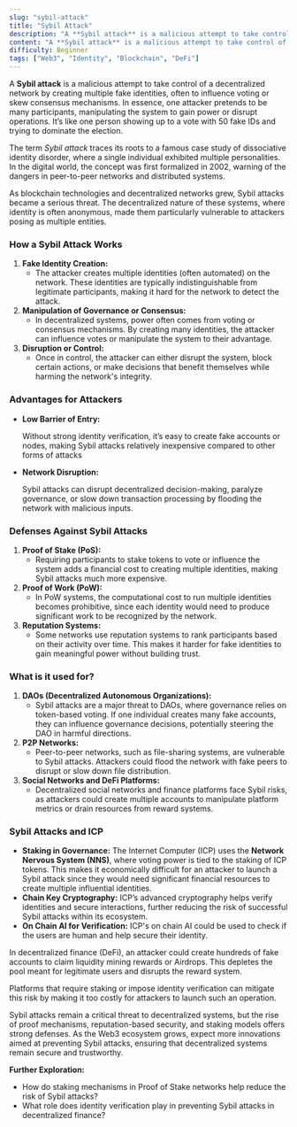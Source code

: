 ```yaml
---
slug: "sybil-attack"
title: "Sybil Attack"
description: "A **Sybil attack** is a malicious attempt to take control of a decentralized network by creating multiple fake identities, often to influence voting or skew consensus mechanism"
content: "A **Sybil attack** is a malicious attempt to take control of a decentralized network by creating multiple fake identities, often to influence voting or skew consensus mechanisms. In essence, one attacker pretends to be many participants, manipulating the system to gain power or disrupt operations"
difficulty: Beginner
tags: ["Web3", "Identity", "Blockchain", "DeFi"]
---
```


A **Sybil attack** is a malicious attempt to take control of a decentralized network by creating multiple fake identities, often to influence voting or skew consensus mechanisms. In essence, one attacker pretends to be many participants, manipulating the system to gain power or disrupt operations. It’s like one person showing up to a vote with 50 fake IDs and trying to dominate the election.

The term *Sybil attack* traces its roots to a famous case study of dissociative identity disorder, where a single individual exhibited multiple personalities. In the digital world, the concept was first formalized in 2002, warning of the dangers in peer-to-peer networks and distributed systems.

As blockchain technologies and decentralized networks grew, Sybil attacks became a serious threat. The decentralized nature of these systems, where identity is often anonymous, made them particularly vulnerable to attackers posing as multiple entities.

### **How a Sybil Attack Works**

1. **Fake Identity Creation:**
    - The attacker creates multiple identities (often automated) on the network. These identities are typically indistinguishable from legitimate participants, making it hard for the network to detect the attack.
2. **Manipulation of Governance or Consensus:**
    - In decentralized systems, power often comes from voting or consensus mechanisms. By creating many identities, the attacker can influence votes or manipulate the system to their advantage.
3. **Disruption or Control:**
    - Once in control, the attacker can either disrupt the system, block certain actions, or make decisions that benefit themselves while harming the network's integrity.

### **Advantages for Attackers**

- **Low Barrier of Entry:**

    Without strong identity verification, it’s easy to create fake accounts or nodes, making Sybil attacks relatively inexpensive compared to other forms of attacks
- **Network Disruption:**

    Sybil attacks can disrupt decentralized decision-making, paralyze governance, or slow down transaction processing by flooding the network with malicious inputs.

### **Defenses Against Sybil Attacks**

1. **Proof of Stake (PoS):**
    - Requiring participants to stake tokens to vote or influence the system adds a financial cost to creating multiple identities, making Sybil attacks much more expensive.
2. **Proof of Work (PoW):**
    - In PoW systems, the computational cost to run multiple identities becomes prohibitive, since each identity would need to produce significant work to be recognized by the network.
3. **Reputation Systems:**
    - Some networks use reputation systems to rank participants based on their activity over time. This makes it harder for fake identities to gain meaningful power without building trust.

### **What is it used for?**

1. **DAOs (Decentralized Autonomous Organizations):**
    - Sybil attacks are a major threat to DAOs, where governance relies on token-based voting. If one individual creates many fake accounts, they can influence governance decisions, potentially steering the DAO in harmful directions.
2. **P2P Networks:**
    - Peer-to-peer networks, such as file-sharing systems, are vulnerable to Sybil attacks. Attackers could flood the network with fake peers to disrupt or slow down file distribution.
3. **Social Networks and DeFi Platforms:**
    - Decentralized social networks and finance platforms face Sybil risks, as attackers could create multiple accounts to manipulate platform metrics or drain resources from reward systems.

### **Sybil Attacks and ICP**

- **Staking in Governance:** The Internet Computer (ICP) uses the **Network Nervous System (NNS)**, where voting power is tied to the staking of ICP tokens. This makes it economically difficult for an attacker to launch a Sybil attack since they would need significant financial resources to create multiple influential identities.
- **Chain Key Cryptography:** ICP’s advanced cryptography helps verify identities and secure interactions, further reducing the risk of successful Sybil attacks within its ecosystem.
- **On Chain AI for Verification:** ICP's on chain AI could be used to check if the users are human and help secure their identity.

In decentralized finance (DeFi), an attacker could create hundreds of fake accounts to claim liquidity mining rewards or Airdrops. This depletes the pool meant for legitimate users and disrupts the reward system.

Platforms that require staking or impose identity verification can mitigate this risk by making it too costly for attackers to launch such an operation.

Sybil attacks remain a critical threat to decentralized systems, but the rise of proof mechanisms, reputation-based security, and staking models offers strong defenses. As the Web3 ecosystem grows, expect more innovations aimed at preventing Sybil attacks, ensuring that decentralized systems remain secure and trustworthy.

**Further Exploration:**

- How do staking mechanisms in Proof of Stake networks help reduce the risk of Sybil attacks?
- What role does identity verification play in preventing Sybil attacks in decentralized finance?
